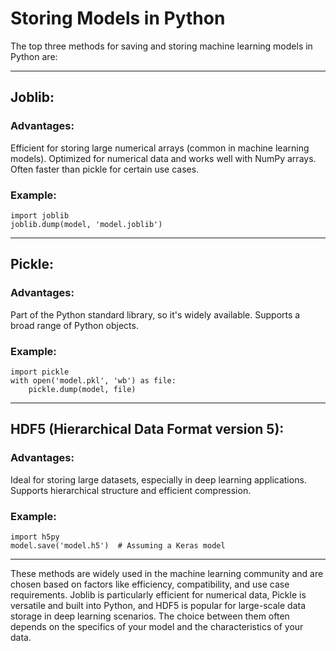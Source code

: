 # Storing Models in Python

The top three methods for saving and storing machine learning models in Python are:

<hr>

## Joblib:
### Advantages:
Efficient for storing large numerical arrays (common in machine learning models).
Optimized for numerical data and works well with NumPy arrays.
Often faster than pickle for certain use cases.
### Example:
```
import joblib
joblib.dump(model, 'model.joblib')
```
<hr>

## Pickle:
### Advantages:
Part of the Python standard library, so it's widely available.
Supports a broad range of Python objects.
### Example:
```
import pickle
with open('model.pkl', 'wb') as file:
    pickle.dump(model, file)
```
<hr>

## HDF5 (Hierarchical Data Format version 5):
### Advantages:
Ideal for storing large datasets, especially in deep learning applications.
Supports hierarchical structure and efficient compression.
### Example:
```
import h5py
model.save('model.h5')  # Assuming a Keras model
```

<hr>

These methods are widely used in the machine learning community and are chosen based on factors like efficiency, compatibility, and use case requirements. Joblib is particularly efficient for numerical data, Pickle is versatile and built into Python, and HDF5 is popular for large-scale data storage in deep learning scenarios. The choice between them often depends on the specifics of your model and the characteristics of your data.